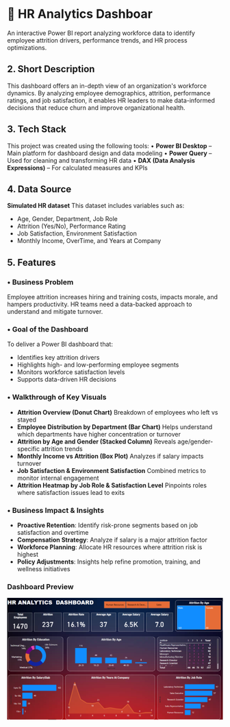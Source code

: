 # 👥 HR Analytics Dashboar
An interactive Power BI report analyzing workforce data to identify employee attrition drivers, performance trends, and HR process optimizations.

## 2. Short Description

This dashboard offers an in-depth view of an organization's workforce dynamics. By analyzing employee demographics, attrition, performance ratings, and job satisfaction, it enables HR leaders to make data-informed decisions that reduce churn and improve organizational health.

## 3. Tech Stack

This project was created using the following tools:
• **Power BI Desktop** – Main platform for dashboard design and data modeling
• **Power Query** – Used for cleaning and transforming HR data
• **DAX (Data Analysis Expressions)** – For calculated measures and KPIs

## 4. Data Source

**Simulated HR dataset**
This dataset includes variables such as:

* Age, Gender, Department, Job Role
* Attrition (Yes/No), Performance Rating
* Job Satisfaction, Environment Satisfaction
* Monthly Income, OverTime, and Years at Company

## 5. Features

### • Business Problem

Employee attrition increases hiring and training costs, impacts morale, and hampers productivity. HR teams need a data-backed approach to understand and mitigate turnover.

### • Goal of the Dashboard

To deliver a Power BI dashboard that:

* Identifies key attrition drivers
* Highlights high- and low-performing employee segments
* Monitors workforce satisfaction levels
* Supports data-driven HR decisions

### • Walkthrough of Key Visuals

* **Attrition Overview (Donut Chart)**
  Breakdown of employees who left vs stayed
* **Employee Distribution by Department (Bar Chart)**
  Helps understand which departments have higher concentration or turnover
* **Attrition by Age and Gender (Stacked Column)**
  Reveals age/gender-specific attrition trends
* **Monthly Income vs Attrition (Box Plot)**
  Analyzes if salary impacts turnover
* **Job Satisfaction & Environment Satisfaction**
  Combined metrics to monitor internal engagement
* **Attrition Heatmap by Job Role & Satisfaction Level**
  Pinpoints roles where satisfaction issues lead to exits

### • Business Impact & Insights

* **Proactive Retention**: Identify risk-prone segments based on job satisfaction and overtime
* **Compensation Strategy**: Analyze if salary is a major attrition factor
* **Workforce Planning**: Allocate HR resources where attrition risk is highest
* **Policy Adjustments**: Insights help refine promotion, training, and wellness initiatives

### Dashboard Preview

![Dashboard Main View](https://github.com/shubhamg124/HR-ANALYTICS/blob/main/Snapshot%20of%20HR%20ANALYTICS%20DASHBOARD.png)
